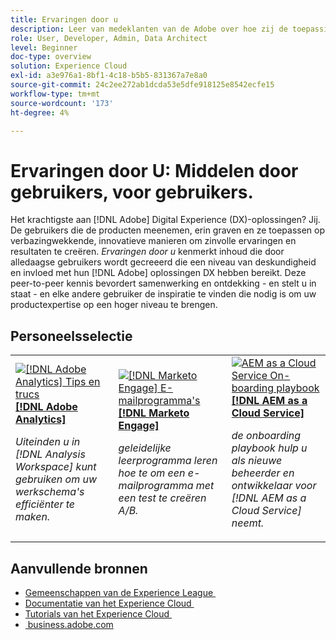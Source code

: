 ```yaml
---
title: Ervaringen door u
description: Leer van medeklanten van de Adobe over hoe zij de toepassingen en de eigenschappen van het Experience Cloud gebruiken.
role: User, Developer, Admin, Data Architect
level: Beginner
doc-type: overview
solution: Experience Cloud
exl-id: a3e976a1-8bf1-4c18-b5b5-831367a7e8a0
source-git-commit: 24c2ee272ab1dcda53e5dfe918125e8542ecfe15
workflow-type: tm+mt
source-wordcount: '173'
ht-degree: 4%

---
```


# Ervaringen door U: Middelen door gebruikers, voor gebruikers.

Het krachtigste aan [!DNL Adobe] Digital Experience (DX)-oplossingen? Jij. De gebruikers die de producten meenemen, erin graven en ze toepassen op verbazingwekkende, innovatieve manieren om zinvolle ervaringen en resultaten te creëren. _Ervaringen door u_ kenmerkt inhoud die door alledaagse gebruikers wordt gecreeerd die een niveau van deskundigheid en invloed met hun [!DNL Adobe] oplossingen DX hebben bereikt. Deze peer-to-peer kennis bevordert samenwerking en ontdekking - en stelt u in staat - en elke andere gebruiker de inspiratie te vinden die nodig is om uw productexpertise op een hoger niveau te brengen.

<div id="recs-overview-body-1"></div>
<div id="recs-overview-body-2"></div>
<div id="recs-overview-body-3"></div>
<div id="recs-overview-body-4"></div>
<div id="recs-overview-body-5"></div>
<div id="recs-overview-body-6"></div>

<div id="staff-picks-section">

## Personeelsselectie

<table>
<tr>
  <td>
    <a href="/help/analytics/analysis-workspace/tips-and-tricks/right-click-tips-and-tricks-for-more-efficient-workflows.md">
      <img alt="[!DNL Adobe Analytics] Tips en trucs" src="https://video.tv.adobe.com/v/3417736?format=jpeg" />
    </a>
    <div>
      <a href="/help/analytics/analysis-workspace/tips-and-tricks/right-click-tips-and-tricks-for-more-efficient-workflows.md">
    <strong>[!DNL Adobe Analytics]</strong>
    </a>
    </div>
    <p>
    <em> Uiteinden u in [!DNL Analysis Workspace] kunt gebruiken om uw werkschema's efficiënter te maken.</em>
    <p>
  </td>
  <td>
    <a href="/help/marketo/programs/email-programs.md">
      <img alt="[!DNL Marketo Engage] E-mailprogramma&apos;s" src="https://video.tv.adobe.com/v/3453373?format=jpeg&captions=dut" />
    </a>
    <div>
      <a href="/help/marketo/programs/email-programs.md">
    <strong>[!DNL Marketo Engage]</strong>
    </a>
    </div>
    <p>
    <em> geleidelijke leerprogramma leren hoe te om een e-mailprogramma met een test te creëren A/B.</em>
    <p>
  </td>
  <td>
    <a href="/help/experience-manager/cloud-service/expert-resources/aem-champions/onboarding-playbook.md">
      <img alt="AEM as a Cloud Service On-boarding playbook" src="https://video.tv.adobe.com/v/3419299?format=jpeg" />
    </a>
    <div>
      <a href="/help/experience-manager/cloud-service/expert-resources/aem-champions/onboarding-playbook.md">
    <strong>[!DNL AEM as a Cloud Service]</strong>
    </a>
    </div>
    <p>
    <em> de onboarding playbook hulp u als nieuwe beheerder en ontwikkelaar voor [!DNL AEM as a Cloud Service] neemt.</em>
    <p>
  </td>
</tr>
</table>
</div>

## Aanvullende bronnen

* [&#x200B; Gemeenschappen van de Experience League &#x200B;](https://experienceleaguecommunities.adobe.com/)
* [&#x200B; Documentatie van het Experience Cloud &#x200B;](https://experienceleague.adobe.com/docs/?lang=nl-NL)
* [&#x200B; Tutorials van het Experience Cloud &#x200B;](https://experienceleague.adobe.com/docs/home-tutorials.html?lang=nl-NL)
* [&#x200B; business.adobe.com &#x200B;](https://business.adobe.com/nl)

